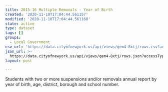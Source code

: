 ```yaml
---
title: 2015-16 Multiple Removals - Year of Birth
created: '2020-11-10T17:04:44.561157'
modified: '2020-11-10T17:04:44.561168'
state: active
type: dataset
tags: []
groups:
  - Local Government
csv_url: 'https://data.cityofnewyork.us/api/views/qem4-8xtj/rows.csv?accessType=DOWNLOAD'
json_url: >-
  https://data.cityofnewyork.us/api/views/qem4-8xtj/rows.json?accessType=DOWNLOAD
layout: post

---
```

Students with two or more suspensions and/or removals annual report by year of birth, age, district, borough and school number.
